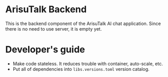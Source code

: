 # ArisuTalk Backend

This is the backend component of the ArisuTalk AI chat application.
Since there is no need to use server, it is empty yet.

# Developer's guide
- Make code stateless. It reduces trouble with container, auto-scale, etc.
- Put all of dependencies into `libs.versions.toml` version catalog.

